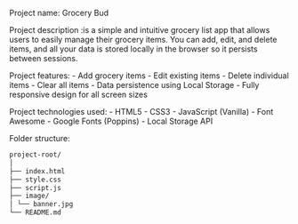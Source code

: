 Project name: Grocery Bud

Project description :is a simple and intuitive grocery list app that allows users to easily manage their grocery items. You can add, edit, and delete items, and all your data is stored locally in the browser so it persists between sessions.

Project features: - Add grocery items - Edit existing items - Delete individual items - Clear all items - Data persistence using Local Storage - Fully responsive design for all screen sizes

Project technologies used: - HTML5 - CSS3 - JavaScript (Vanilla) - Font Awesome - Google Fonts (Poppins) - Local Storage API

Folder structure:

```bash
project-root/
│
├── index.html
├── style.css
├── script.js
├── image/
│ └── banner.jpg
└── README.md
```